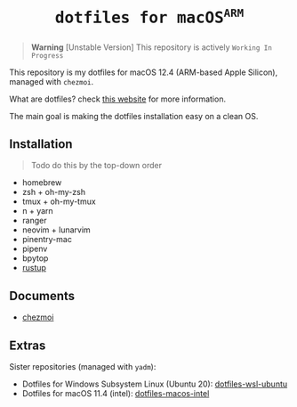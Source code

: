 <h1>
  <p align="center">
    <samp>
      dotfiles for macOS<sup><code>ARM</code></sup>
    </samp>
  </p>
</h1>

> **Warning**
> [Unstable Version] This repository is actively `Working In Progress`

This repository is my dotfiles for macOS 12.4 (ARM-based Apple Silicon), managed with `chezmoi`.

What are dotfiles? check [this website](https://dotfiles.github.io/) for more information.

The main goal is making the dotfiles installation easy on a clean OS.

## Installation

> Todo
> do this by the top-down order

- homebrew
- zsh + oh-my-zsh
- tmux + oh-my-tmux
- n + yarn
- ranger
- neovim + lunarvim
- pinentry-mac
- pipenv
- bpytop
- [rustup](https://www.rust-lang.org/tools/install)

## Documents

- [chezmoi](https://www.chezmoi.io/)

## Extras

Sister repositories (managed with `yadm`):

- Dotfiles for Windows Subsystem Linux (Ubuntu 20): [dotfiles-wsl-ubuntu](https://github.com/jukrb0x/dotfiles-wsl-ubuntu)
- Dotfiles for macOS 11.4 (intel): [dotfiles-macos-intel](https://github.com/jukrb0x/dotfiles-macos-intel)

